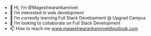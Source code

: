 - 👋 Hi, I’m @Mageshwarankannivel
- 👀 I’m interested in web development
- 🌱 I’m currently learning Full Stack Development @ Upgrad Campus
- 💞️ I’m looking to collaborate on Full Stack Development
- 📫 How to reach me www.mageshwarankannivel@outlook.com

<!---
Mageshwarankannivel/Mageshwarankannivel is a ✨ special ✨ repository because its `README.md` (this file) appears on your GitHub profile.
You can click the Preview link to take a look at your changes.
--->
